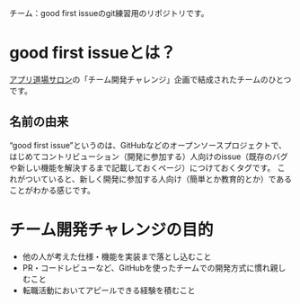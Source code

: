 チーム：good first issueのgit練習用のリポジトリです。

# good first issueとは？

[アプリ道場サロン](https://community.camp-fire.jp/projects/view/281055)の「チーム開発チャレンジ」企画で結成されたチームのひとつです。

## 名前の由来
“good first issue”というのは、GitHubなどのオープンソースプロジェクトで、はじめてコントリビューション（開発に参加する）人向けのissue（既存のバグや新しい機能を解決するまで記載しておくページ）につけておくタグです。
これがついていると、新しく開発に参加する人向け（簡単とか教育的とか）であることがわかる感じです。

# チーム開発チャレンジの目的
- 他の人が考えた仕様・機能を実装まで落とし込むこと
- PR・コードレビューなど、GitHubを使ったチームでの開発方式に慣れ親しむこと
- 転職活動においてアピールできる経験を積むこと
